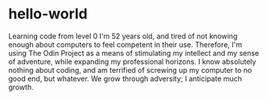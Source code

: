 # hello-world
Learning code from level 0
I'm 52 years old, and tired of not knowing enough about computers to feel competent in their use.  Therefore, I'm using The Odin Project as a means of stimulating my intellect and my sense of adventure, while expanding my professional horizons.  I know absolutely nothing about coding, and am terrified of screwing up my computer to no good end, but whatever.  We grow through adversity; I anticipate much growth.
